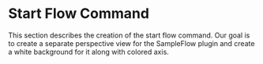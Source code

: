 # Start Flow Command

This section describes the creation of the start flow command. Our goal is to create a separate perspective view for the SampleFlow plugin and create a white background for it along with colored axis.